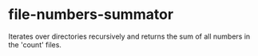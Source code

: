 # file-numbers-summator
Iterates over directories recursively and returns the sum of all numbers in the 'count' files.